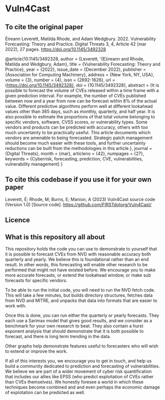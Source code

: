 # Vuln4Cast

## To cite the original paper

Éireann Leverett, Matilda Rhode, and Adam Wedgbury. 2022. Vulnerability Forecasting: Theory and Practice. Digital Threats 3, 4, Article 42 (mar
2022), 27 pages. https://doi.org/10.1145/3492328

@article{10.1145/3492328,
author = {Leverett, \'{E}ireann and Rhode, Matilda and Wedgbury, Adam},
title = {Vulnerability Forecasting: Theory and Practice},
year = {2022},
issue_date = {December 2022},
publisher = {Association for Computing Machinery},
address = {New York, NY, USA},
volume = {3},
number = {4},
issn = {2692-1626},
url = {https://doi.org/10.1145/3492328},
doi = {10.1145/3492328},
abstract = {It is possible to forecast the volume of CVEs released within a time frame with a given prediction interval. For example, the number of CVEs published between now and a year from now can be forecast within 8% of the actual value. Different predictive algorithms perform well at different lookahead values other than 365 days, such as monthly, quarterly, and half year. It is also possible to estimate the proportions of that total volume belonging to specific vendors, software, CVSS scores, or vulnerability types. Some vendors and products can be predicted with accuracy, others with too much uncertainty to be practically useful. This article documents which vendors are amenable to being forecasted. Strategic patch management should become much easier with these tools, and further uncertainty reductions can be built from the methodologies in this article.},
journal = {Digital Threats},
month = {mar},
articleno = {42},
numpages = {27},
keywords = {Cyberrisk, forecasting, prediction, CVE, vulnerabilities, vulnerability management}
}

## To cite this codebase if you use it for your own paper

Leverett, É; Rhode, M; Burns, E; Manion, A (2023) Vuln4Cast source code (Version 1.0) [Source code]. https://github.com/FIRSTdotorg/Vuln4Cast/

## Licence

## What is this repository all about
This repository holds the code you can use to demonstrate to yourself that it is possible to forecast 
CVEs from NVD with reasonable accuracy both quarterly and yearly. We believe this is foundational rather than
an end result. In other words, this forecasting will enable other research to be performed that might not have
existed before. We encourage you to make more accurate forecasts, or extend the lookahead window, or make sub 
forecasts for specific vendors.

To be able to run the initial code, you will need to run the NVD fetch code. This will take a few minutes, but
builds directory structures, fetches data from NVD and MITRE, and unpacks that data into formats that are easier
to work with.

Once this is done, you can run either the quarterly or yearly forecasts. They each use a Sarimax model that gives
good results, and we consider as a benchmark for your own research to beat. They also contain a hurst exponent analysis
that should demonstrate that it is both possible to forecast, and there is long term trending in the data.

Other graphs help demonstrate features useful to forecasters who will wish to extend or improve the work.

If all of this interests you, we encourage you to get in touch, and help us build a community dedicated to
prediction and forecasting of vulnerabilities. We believe we are part of a wider movement of cyber risk quantification
that includes our allies like EPSS (who predict exploitation of CVEs rather than CVEs themselves). We honestly
foresee a world in which these techniques become combined and and even perhaps the economic damage of explotation can be 
predicted as well.
